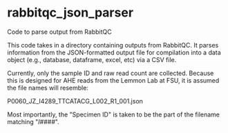 # rabbitqc_json_parser
Code to parse output from RabbitQC

This code takes in a directory containing outputs from RabbitQC. It parses information from the JSON-formatted output file for compilation into a data object (e.g., database, dataframe, excel, etc) via a CSV file.

Currently, only the sample ID and raw read count are collected. Because this is designed for AHE reads from the Lemmon Lab at FSU, it is assumed the file names will resemble:

P0060_JZ_I4289_TTCATACG_L002_R1_001.json

Most importantly, the "Specimen ID" is taken to be the part of the filename matching "_I####_".
